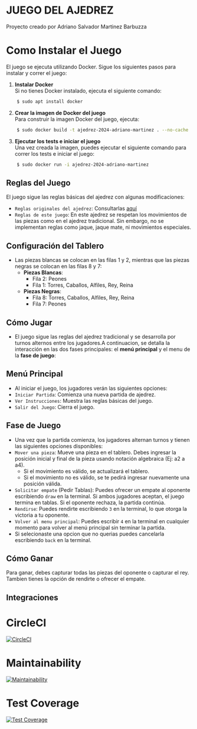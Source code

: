 # JUEGO DEL AJEDREZ
Proyecto creado por Adriano Salvador Martinez Barbuzza

# Como Instalar el Juego

El juego se ejecuta utilizando Docker. Sigue los siguientes pasos para instalar y correr el juego:

1. **Instalar Docker**  
   Si no tienes Docker instalado, ejecuta el siguiente comando:
```bash
    $ sudo apt install docker
```
2. **Crear la imagen de Docker del juego**  
   Para construir la imagen Docker del juego, ejecuta:
```bash
    $ sudo docker build -t ajedrez-2024-adriano-martinez . --no-cache
```
3. **Ejecutar los tests e iniciar el juego**  
   Una vez creada la imagen, puedes ejecutar el siguiente comando para correr los tests e iniciar el juego:
```bash
    $ sudo docker run -i ajedrez-2024-adriano-martinez
```

## Reglas del Juego
El juego sigue las reglas básicas del ajedrez con algunas modificaciones:
- `Reglas originales del ajedrez`: Consultarlas [aquí](https://es.wikipedia.org/wiki/Leyes_del_ajedrez)
- `Reglas de este juego`: En este ajedrez se respetan los movimientos de las piezas como en el ajedrez tradicional. Sin embargo, no se implementan reglas como jaque, jaque mate, ni movimientos especiales.
## Configuración del Tablero
- Las piezas blancas se colocan en las filas 1 y 2, mientras que las piezas negras se colocan en las filas 8 y 7:
  - **Piezas Blancas**:
    - Fila 2: Peones
    - Fila 1: Torres, Caballos, Alfiles, Rey, Reina
  - **Piezas Negras**:
    - Fila 8: Torres, Caballos, Alfiles, Rey, Reina
    - Fila 7: Peones
## Cómo Jugar
- El juego sigue las reglas del ajedrez tradicional y se desarrolla por turnos alternos entre los jugadores.A continuacion, se detalla la interacción en las dos fases principales: el **menú principal** y el menu de la **fase de juego**:
## Menú Principal
- Al iniciar el juego, los jugadores verán las siguientes opciones:
- `Iniciar Partida`: Comienza una nueva partida de ajedrez.
- `Ver Instrucciones`: Muestra las reglas básicas del juego.
- `Salir del Juego`: Cierra el juego.
## Fase de Juego
- Una vez que la partida comienza, los jugadores alternan turnos y tienen las siguientes opciones disponibles:
- `Mover una pieza`: Mueve una pieza en el tablero. Debes ingresar la posición inicial y final de la pieza usando notación algebraica (Ej: a2 a a4).
  - Si el movimiento es válido, se actualizará el tablero.
  - Si el movimiento no es válido, se te pedirá ingresar nuevamente una posición válida.
- `Solicitar empate` (Pedir Tablas): Puedes ofrecer un empate al oponente escribiendo `draw` en la terminal. Si ambos jugadores aceptan, el juego termina en tablas. Si el oponente rechaza, la partida continúa.
- `Rendirse`: Puedes rendirte escribiendo `3` en la terminal, lo que otorga la victoria a tu oponente.
- `Volver al menu principal`: Puedes escribir `4` en la terminal en cualquier momento para volver al menú principal sin terminar la partida.
- Si selecionaste una opcion que no querias puedes cancelarla escribiendo `back` en la terminal.
## Cómo Ganar
Para ganar, debes capturar todas las piezas del oponente o capturar el rey. Tambien tienes la opción de rendirte o ofrecer el empate.
## Integraciones 

# CircleCI
[![CircleCI](https://dl.circleci.com/status-badge/img/gh/um-computacion-tm/ajedrez-2024-Adriano-Martinez/tree/main.svg?style=svg)](https://dl.circleci.com/status-badge/redirect/gh/um-computacion-tm/ajedrez-2024-Adriano-Martinez/tree/main)

# Maintainability
[![Maintainability](https://api.codeclimate.com/v1/badges/9c10ec6adcf817de38ab/maintainability)](https://codeclimate.com/github/um-computacion-tm/ajedrez-2024-Adriano-Martinez/maintainability)

# Test Coverage
[![Test Coverage](https://api.codeclimate.com/v1/badges/9c10ec6adcf817de38ab/test_coverage)](https://codeclimate.com/github/um-computacion-tm/ajedrez-2024-Adriano-Martinez/test_coverage)